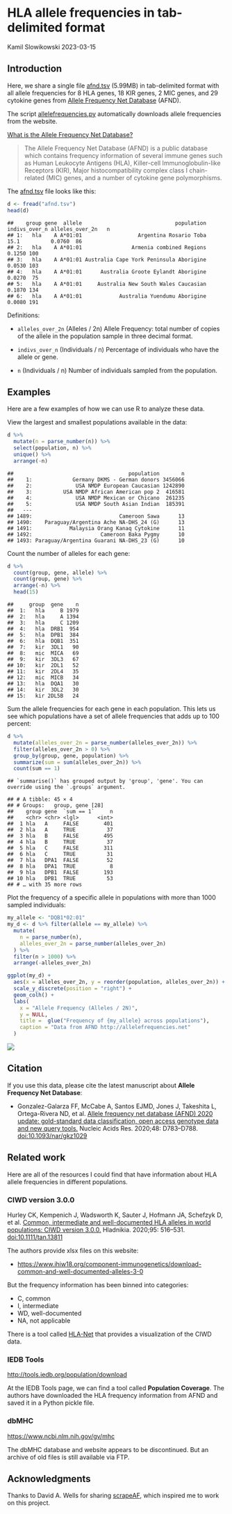 HLA allele frequencies in tab-delimited format
================
Kamil Slowikowski
2023-03-15

## Introduction

Here, we share a single file [afnd.tsv](afnd.tsv) (5.99MB) in
tab-delimited format with all allele frequencies for 8 HLA genes, 18 KIR
genes, 2 MIC genes, and 29 cytokine genes from [Allele Frequency Net
Database](http://allelefrequencies.net) (AFND).

The script [allelefrequencies.py](allelefrequencies.py) automatically
downloads allele frequencies from the website.

[What is the Allele Frequency Net
Database?](http://www.allelefrequencies.net/faqs.asp)

> The Allele Frequency Net Database (AFND) is a public database which
> contains frequency information of several immune genes such as Human
> Leukocyte Antigens (HLA), Killer-cell Immunoglobulin-like Receptors
> (KIR), Major histocompatibility complex class I chain-related (MIC)
> genes, and a number of cytokine gene polymorphisms.

The [afnd.tsv](afnd.tsv) file looks like this:

``` r
d <- fread("afnd.tsv")
head(d)
```

    ##    group gene  allele                              population indivs_over_n alleles_over_2n   n
    ## 1:   hla    A A*01:01                  Argentina Rosario Toba          15.1          0.0760  86
    ## 2:   hla    A A*01:01                Armenia combined Regions                        0.1250 100
    ## 3:   hla    A A*01:01 Australia Cape York Peninsula Aborigine                        0.0530 103
    ## 4:   hla    A A*01:01      Australia Groote Eylandt Aborigine                        0.0270  75
    ## 5:   hla    A A*01:01     Australia New South Wales Caucasian                        0.1870 134
    ## 6:   hla    A A*01:01            Australia Yuendumu Aborigine                        0.0080 191

Definitions:

  - `alleles_over_2n` (Alleles / 2n) Allele Frequency: total number of
    copies of the allele in the population sample in three decimal
    format.

  - `indivs_over_n` (Individuals / n) Percentage of individuals who have
    the allele or gene.

  - `n` (Individuals / n) Number of individuals sampled from the
    population.

## Examples

Here are a few examples of how we can use R to analyze these data.

View the largest and smallest populations available in the data:

``` r
d %>%
  mutate(n = parse_number(n)) %>%
  select(population, n) %>%
  unique() %>%
  arrange(-n)
```

    ##                                     population       n
    ##    1:             Germany DKMS - German donors 3456066
    ##    2:              USA NMDP European Caucasian 1242890
    ##    3:          USA NMDP African American pop 2  416581
    ##    4:              USA NMDP Mexican or Chicano  261235
    ##    5:              USA NMDP South Asian Indian  185391
    ##   ---                                                 
    ## 1489:                            Cameroon Sawa      13
    ## 1490:    Paraguay/Argentina Ache NA-DHS_24 (G)      13
    ## 1491:            Malaysia Orang Kanaq Cytokine      11
    ## 1492:                      Cameroon Baka Pygmy      10
    ## 1493: Paraguay/Argentina Guarani NA-DHS_23 (G)      10

Count the number of alleles for each gene:

``` r
d %>%
  count(group, gene, allele) %>%
  count(group, gene) %>%
  arrange(-n) %>%
  head(15)
```

    ##     group  gene    n
    ##  1:   hla     B 1979
    ##  2:   hla     A 1394
    ##  3:   hla     C 1209
    ##  4:   hla  DRB1  954
    ##  5:   hla  DPB1  384
    ##  6:   hla  DQB1  351
    ##  7:   kir  3DL1   90
    ##  8:   mic  MICA   69
    ##  9:   kir  3DL3   67
    ## 10:   kir  2DL1   52
    ## 11:   kir  2DL4   35
    ## 12:   mic  MICB   34
    ## 13:   hla  DQA1   30
    ## 14:   kir  3DL2   30
    ## 15:   kir 2DL5B   24

Sum the allele frequencies for each gene in each population. This lets
us see which populations have a set of allele frequencies that adds up
to 100 percent:

``` r
d %>%
  mutate(alleles_over_2n = parse_number(alleles_over_2n)) %>%
  filter(alleles_over_2n > 0) %>%
  group_by(group, gene, population) %>%
  summarize(sum = sum(alleles_over_2n)) %>%
  count(sum == 1)
```

    ## `summarise()` has grouped output by 'group', 'gene'. You can override using the `.groups` argument.

    ## # A tibble: 45 × 4
    ## # Groups:   group, gene [28]
    ##    group gene  `sum == 1`     n
    ##    <chr> <chr> <lgl>      <int>
    ##  1 hla   A     FALSE        401
    ##  2 hla   A     TRUE          37
    ##  3 hla   B     FALSE        495
    ##  4 hla   B     TRUE          37
    ##  5 hla   C     FALSE        311
    ##  6 hla   C     TRUE          31
    ##  7 hla   DPA1  FALSE         52
    ##  8 hla   DPA1  TRUE           8
    ##  9 hla   DPB1  FALSE        193
    ## 10 hla   DPB1  TRUE          53
    ## # … with 35 more rows

Plot the frequency of a specific allele in populations with more than
1000 sampled individuals:

``` r
my_allele <- "DQB1*02:01"
my_d <- d %>% filter(allele == my_allele) %>%
  mutate(
    n = parse_number(n),
    alleles_over_2n = parse_number(alleles_over_2n)
  ) %>%
  filter(n > 1000) %>%
  arrange(-alleles_over_2n)

ggplot(my_d) +
  aes(x = alleles_over_2n, y = reorder(population, alleles_over_2n)) +
  scale_y_discrete(position = "right") +
  geom_colh() +
  labs(
    x = "Allele Frequency (Alleles / 2N)",
    y = NULL,
    title =  glue("Frequency of {my_allele} across populations"),
    caption = "Data from AFND http://allelefrequencies.net"
  )
```

![](README_files/figure-gfm/unnamed-chunk-7-1.png)<!-- -->

## Citation

If you use this data, please cite the latest manuscript about **Allele
Frequency Net Database**:

  - Gonzalez-Galarza FF, McCabe A, Santos EJMD, Jones J, Takeshita L,
    Ortega-Rivera ND, et al. [Allele frequency net database (AFND) 2020
    update: gold-standard data classification, open access genotype data
    and new query tools.](https://pubmed.ncbi.nlm.nih.gov/31722398)
    Nucleic Acids Res. 2020;48: D783–D788. <doi:10.1093/nar/gkz1029>

## Related work

Here are all of the resources I could find that have information about
HLA allele frequencies in different populations.

### CIWD version 3.0.0

Hurley CK, Kempenich J, Wadsworth K, Sauter J, Hofmann JA, Schefzyk D,
et al. [Common, intermediate and well-documented HLA alleles in world
populations: CIWD version
3.0.0.](https://www.ncbi.nlm.nih.gov/pubmed/31970929) Hladnikia.
2020;95: 516–531. <doi:10.1111/tan.13811>

The authors provide xlsx files on this website:

  - <https://www.ihiw18.org/component-immunogenetics/download-common-and-well-documented-alleles-3-0>

But the frequency information has been binned into categories:

  - C, common
  - I, intermediate
  - WD, well-documented
  - NA, not applicable

There is a tool called
[HLA-Net](https://hla-net.eu/tools/cwd-viewer/results/) that provides a
visualization of the CIWD data.

### IEDB Tools

<http://tools.iedb.org/population/download>

At the IEDB Tools page, we can find a tool called **Population
Coverage**. The authors have downloaded the HLA frequency information
from AFND and saved it in a Python pickle file.

### dbMHC

<https://www.ncbi.nlm.nih.gov/gv/mhc>

The dbMHC database and website appears to be discontinued. But an
archive of old files is still available via FTP.

## Acknowledgments

Thanks to David A. Wells for sharing
[scrapeAF](https://github.com/DAWells/scrapeAF), which inspired me to
work on this project.
